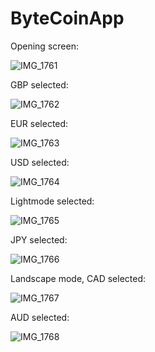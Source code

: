 # ByteCoinApp

Opening screen:

![IMG_1761](https://user-images.githubusercontent.com/82165943/211584732-158173e4-e57d-49ae-8a28-ec59d413f4c3.PNG)

GBP selected:

![IMG_1762](https://user-images.githubusercontent.com/82165943/211584736-7d8c1e65-b389-47b6-bfe4-f8c3332e43e5.PNG)

EUR selected:

![IMG_1763](https://user-images.githubusercontent.com/82165943/211584739-c296cf6b-b392-4c2c-a603-513416c10876.PNG)

USD selected:

![IMG_1764](https://user-images.githubusercontent.com/82165943/211584743-4923c3a0-b50b-4c08-bbbd-d217dad76293.PNG)

Lightmode selected:

![IMG_1765](https://user-images.githubusercontent.com/82165943/211584750-a3f54800-492a-451a-a43c-3a4f754929d3.PNG)

JPY selected:

![IMG_1766](https://user-images.githubusercontent.com/82165943/211584753-c650afe6-3309-4584-9b01-39feff7b1b92.PNG)

Landscape mode, CAD selected:

![IMG_1767](https://user-images.githubusercontent.com/82165943/211584754-e6b5f0e3-92f2-475d-8ba3-3cbc987e8254.PNG)

AUD selected:

![IMG_1768](https://user-images.githubusercontent.com/82165943/211584757-048db3bd-e41d-41b7-b76a-2c686d508121.PNG)

